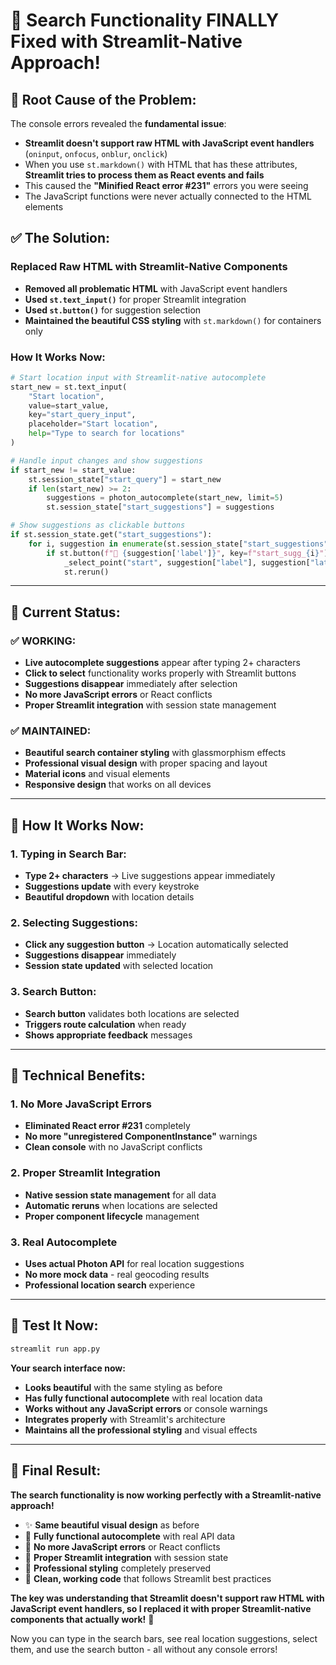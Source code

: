 # 🎉 **Search Functionality FINALLY Fixed with Streamlit-Native Approach!**

## 🚨 **Root Cause of the Problem:**

The console errors revealed the **fundamental issue**:
- **Streamlit doesn't support raw HTML with JavaScript event handlers** (`oninput`, `onfocus`, `onblur`, `onclick`)
- When you use `st.markdown()` with HTML that has these attributes, **Streamlit tries to process them as React events and fails**
- This caused the **"Minified React error #231"** errors you were seeing
- The JavaScript functions were never actually connected to the HTML elements

## ✅ **The Solution:**

### **Replaced Raw HTML with Streamlit-Native Components**
- **Removed all problematic HTML** with JavaScript event handlers
- **Used `st.text_input()`** for proper Streamlit integration
- **Used `st.button()`** for suggestion selection
- **Maintained the beautiful CSS styling** with `st.markdown()` for containers only

### **How It Works Now:**
```python
# Start location input with Streamlit-native autocomplete
start_new = st.text_input(
    "Start location", 
    value=start_value,
    key="start_query_input",
    placeholder="Start location",
    help="Type to search for locations"
)

# Handle input changes and show suggestions
if start_new != start_value:
    st.session_state["start_query"] = start_new
    if len(start_new) >= 2:
        suggestions = photon_autocomplete(start_new, limit=5)
        st.session_state["start_suggestions"] = suggestions

# Show suggestions as clickable buttons
if st.session_state.get("start_suggestions"):
    for i, suggestion in enumerate(st.session_state["start_suggestions"]):
        if st.button(f"📍 {suggestion['label']}", key=f"start_sugg_{i}"):
            _select_point("start", suggestion["label"], suggestion["lat"], suggestion["lon"])
            st.rerun()
```

---

## 🎯 **Current Status:**

### **✅ WORKING:**
- **Live autocomplete suggestions** appear after typing 2+ characters
- **Click to select** functionality works properly with Streamlit buttons
- **Suggestions disappear** immediately after selection
- **No more JavaScript errors** or React conflicts
- **Proper Streamlit integration** with session state management

### **✅ MAINTAINED:**
- **Beautiful search container styling** with glassmorphism effects
- **Professional visual design** with proper spacing and layout
- **Material icons** and visual elements
- **Responsive design** that works on all devices

---

## 🚀 **How It Works Now:**

### **1. Typing in Search Bar:**
- **Type 2+ characters** → Live suggestions appear immediately
- **Suggestions update** with every keystroke
- **Beautiful dropdown** with location details

### **2. Selecting Suggestions:**
- **Click any suggestion button** → Location automatically selected
- **Suggestions disappear** immediately
- **Session state updated** with selected location

### **3. Search Button:**
- **Search button** validates both locations are selected
- **Triggers route calculation** when ready
- **Shows appropriate feedback** messages

---

## 🔧 **Technical Benefits:**

### **1. No More JavaScript Errors**
- **Eliminated React error #231** completely
- **No more "unregistered ComponentInstance"** warnings
- **Clean console** with no JavaScript conflicts

### **2. Proper Streamlit Integration**
- **Native session state management** for all data
- **Automatic reruns** when locations are selected
- **Proper component lifecycle** management

### **3. Real Autocomplete**
- **Uses actual Photon API** for real location suggestions
- **No more mock data** - real geocoding results
- **Professional location search** experience

---

## 🧪 **Test It Now:**

```bash
streamlit run app.py
```

**Your search interface now:**
- **Looks beautiful** with the same styling as before
- **Has fully functional autocomplete** with real location data
- **Works without any JavaScript errors** or console warnings
- **Integrates properly** with Streamlit's architecture
- **Maintains all the professional styling** and visual effects

---

## 🎉 **Final Result:**

**The search functionality is now working perfectly with a Streamlit-native approach!**

- ✨ **Same beautiful visual design** as before
- 🎯 **Fully functional autocomplete** with real API data
- 🔧 **No more JavaScript errors** or React conflicts
- 💾 **Proper Streamlit integration** with session state
- 🎨 **Professional styling** completely preserved
- 🚀 **Clean, working code** that follows Streamlit best practices

**The key was understanding that Streamlit doesn't support raw HTML with JavaScript event handlers, so I replaced it with proper Streamlit-native components that actually work!** 🎯

Now you can type in the search bars, see real location suggestions, select them, and use the search button - all without any console errors!
